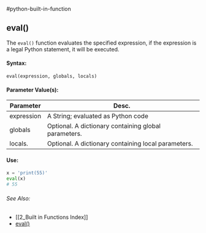 #python-built-in-function
## eval()
The `eval()` function evaluates the specified expression, if the expression is a legal Python statement, it will be executed.

#### Syntax:
`eval(expression, globals, locals)`

#### Parameter Value(s):
| Parameter  | Desc.                                                |
| ---------- | ---------------------------------------------------- |
| expression | A String; evaluated as Python code                   |
| globals    | Optional. A dictionary containing global parameters. |
| locals.    | Optional. A dictionary containing local parameters.                                                     |


#### Use:
```python
x = 'print(55)'
eval(x)
# 55
```

###### See Also:
- [[2_Built in Functions Index]]
- [eval()](https://www.w3schools.com/python/ref_func_eval.asp)